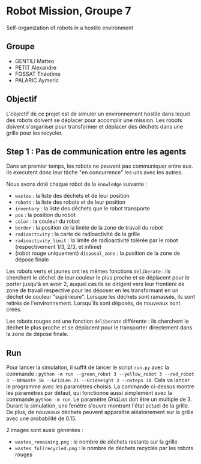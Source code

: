 # Robot Mission, Groupe 7
Self-organization of robots in a hostile environment


## Groupe
- GENTILI Matteo
- PETIT Alexandre
- FOSSAT Théotime
- PALARIC Aymeric

## Objectif
L'objectif de ce projet est de simuler un environnement hostile dans lequel des robots doivent se déplacer pour accomplir une mission. Les robots doivent s'organiser pour transformer et déplacer des déchets dans une grille pour les recycler.

## Step 1 : Pas de communication entre les agents
Dans un premier temps, les robots ne peuvent pas communiquer entre eux. Ils executent donc leur tâche "en concurrence" les uns avec les autres.

Nous avons doté chaque robot de la `knowledge` suivante :
- `wastes` : la liste des déchets et de leur position
- `robots` : la liste des robots et de leur position
- `inventory` : la liste des déchets que le robot transporte
- `pos` : la position du robot
- `color` : la couleur du robot
- `border` : la position de la limite de la zone de travail du robot
- `radioactivity` : la carte de radioactivité de la grille
- `radioactivity_limit` : la limite de radioactivité tolérée par le robot (respectivement 1/3, 2/3, et infinie)
- (robot rouge uniquement) `disposal_zone` : la position de la zone de dépose finale

Les robots verts et jaunes ont les mêmes fonctions `deliberate` : ils cherchent le déchet de leur couleur le plus proche et se déplacent pour le porter jusqu'à en avoir 2, auquel cas ils se dirigent vers leur frontière de zone de travail respective pour les déposer en les transformant en un déchet de couleur "supérieure".
Lorsque les déchets sont ramassés, ils sont retirés de l'environnement. Lorsqu'ils sont déposés, de nouveaux sont créés.

Les robots rouges ont une fonction `deliberate` différente : ils cherchent le déchet le plus proche et se déplacent pour le transporter directement dans la zone de dépose finale.

## Run
Pour lancer la simulation, il suffit de lancer le script `run.py` avec la commande :
`python -m run --green_robot 3 --yellow_robot 3 --red_robot 3 --NbWaste 16 --GridLen 21 --GridHeight 3 --nsteps 10`. 
Cela va lancer le programme avec les paramètres choisis. La commande ci-dessus montre les paramètres par défaut, qui fonctionne aussi simplement avec la commande `python -m run`.
Le paramètre _GridLen_ doit être un multiple de 3.
Durant la simulation, une fenêtre s'ouvre montrant l'état actuel de la grille. De plus, de nouveaux déchets peuvent apparaître aléatoirement sur la grille avec une probabilité de 0.15.

2 images sont aussi générées :
<!-- - `nbwastes_carried.png` : le nombre de déchets transportés par chaque robot -->
- `wastes_remaining.png` : le nombre de déchets restants sur la grille
- `wastes_fullrecycled.png` : le nombre de déchets recyclés par les robots rouges